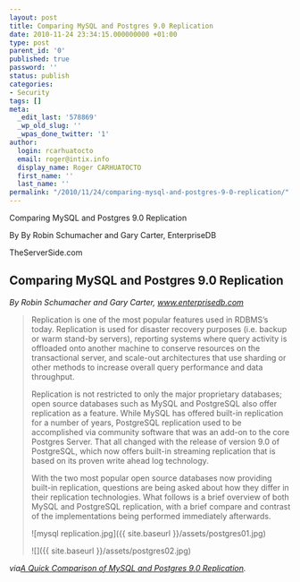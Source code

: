 ```yaml
---
layout: post
title: Comparing MySQL and Postgres 9.0 Replication
date: 2010-11-24 23:34:15.000000000 +01:00
type: post
parent_id: '0'
published: true
password: ''
status: publish
categories:
- Security
tags: []
meta:
  _edit_last: '578869'
  _wp_old_slug: ''
  _wpas_done_twitter: '1'
author:
  login: rcarhuatocto
  email: roger@intix.info
  display_name: Roger CARHUATOCTO
  first_name: ''
  last_name: ''
permalink: "/2010/11/24/comparing-mysql-and-postgres-9-0-replication/"
---
```

Comparing MySQL and Postgres 9.0 Replication  
  
By By Robin Schumacher and Gary Carter, EnterpriseDB  
  
TheServerSide.com

  


## Comparing MySQL and Postgres 9.0 Replication

  


 _By Robin Schumacher and Gary Carter, www.enterprisedb.com_

  


> Replication is one of the most popular features used in RDBMS’s today. Replication is used for disaster recovery purposes (i.e. backup or warm stand-by servers), reporting systems where query activity is offloaded onto another machine to conserve resources on the transactional server, and scale-out architectures that use sharding or other methods to increase overall query performance and data throughput.
> 
>   
> 
> 
> Replication is not restricted to only the major proprietary databases; open source databases such as MySQL and PostgreSQL also offer replication as a feature. While MySQL has offered built-in replication for a number of years, PostgreSQL replication used to be accomplished via community software that was an add-on to the core Postgres Server. That all changed with the release of version 9.0 of PostgreSQL, which now offers built-in streaming replication that is based on its proven write ahead log technology.
> 
>   
> 
> 
> With the two most popular open source databases now providing built-in replication, questions are being asked about how they differ in their replication technologies. What follows is a brief overview of both MySQL and PostgreSQL replication, with a brief compare and contrast of the implementations being performed immediately afterwards.
> 
>   
> 
> 
> ![mysql replication.jpg]({{ site.baseurl }}/assets/postgres01.jpg)
> 
>   
> 
> 
> ![]({{ site.baseurl }}/assets/postgres02.jpg)

  


 _via[A Quick Comparison of MySQL and Postgres 9.0 Replication](http://www.theserverside.com/feature/Comparing-MySQL-and-Postgres-90-Replication)._

  

